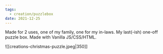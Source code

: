 ```yaml
---
tags:
  - creation/puzzlebox
date: 2021-12-25
---
```


Made for 2 uses, one of my family, one for my in-laws. My last(-ish) one-off puzzle box.
Made with Vanilla JS/CSS/HTML.

![[creations-christmas-puzzle.jpeg|350]]